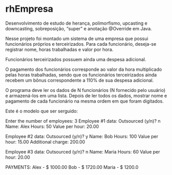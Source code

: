 # rhEmpresa
 Desenvolvimento de estudo de herança, polimorfismo, upcasting e downcasting, sobreposição, “super” e anotação @Override em Java.
 
 Nesse projeto foi montado um sistema de uma empresa que possui funcionários próprios e terceirizados.  Para cada funcionário, deseja-se registrar nome, horas trabalhadas e valor por hora.
 
 Funcionários terceirizados possuem ainda uma despesa adicional.
 
 O pagamento dos funcionários corresponde ao valor da hora multiplicado pelas horas trabalhadas, sendo que os funcionários terceirizados ainda recebem um bônus correspondente a 110% de sua despesa adicional.
 
 O programa deve ler os dados de N funcionários (N fornecido pelo usuário) e armazená-los em uma lista. Depois de ler todos os dados, mostrar nome e pagamento de cada funcionário na mesma ordem em que foram digitados.
 
 Este é o modelo que ser serguido:
 
 Enter the number of employees: 3
Employee #1 data:
Outsourced (y/n)? n
Name: Alex
Hours: 50
Value per hour: 20.00

Employee #2 data:
Outsourced (y/n)? y
Name: Bob
Hours: 100
Value per hour: 15.00
Additional charge: 200.00

Employee #3 data:
Outsourced (y/n)? n
Name: Maria
Hours: 60
Value per hour: 20.00

PAYMENTS:
Alex - $ 1000.00
Bob - $ 1720.00
Maria - $ 1200.0
